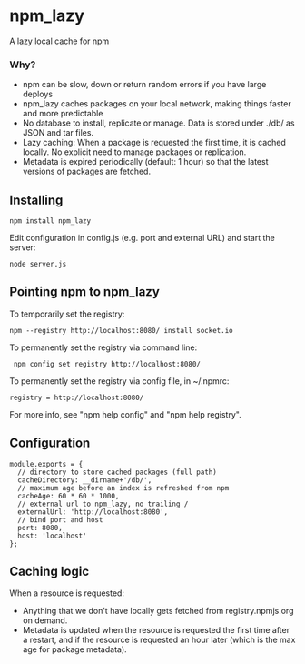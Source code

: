 # npm_lazy

A lazy local cache for npm

### Why?

- npm can be slow, down or return random errors if you have large deploys
- npm_lazy caches packages on your local network, making things faster and more predictable
- No database to install, replicate or manage. Data is stored under ./db/ as JSON and tar files.
- Lazy caching: When a package is requested the first time, it is cached locally. No explicit need to manage packages or replication.
- Metadata is expired periodically (default: 1 hour) so that the latest versions of packages are fetched.

## Installing

    npm install npm_lazy

Edit configuration in config.js (e.g. port and external URL) and start the server:

    node server.js

## Pointing npm to npm_lazy

To temporarily set the registry:

    npm --registry http://localhost:8080/ install socket.io

To permanently set the registry via command line:

     npm config set registry http://localhost:8080/

To permanently set the registry via config file, in ~/.npmrc:

    registry = http://localhost:8080/

For more info, see "npm help config" and "npm help registry".

## Configuration

    module.exports = {
      // directory to store cached packages (full path)
      cacheDirectory: __dirname+'/db/',
      // maximum age before an index is refreshed from npm
      cacheAge: 60 * 60 * 1000,
      // external url to npm_lazy, no trailing /
      externalUrl: 'http://localhost:8080',
      // bind port and host
      port: 8080,
      host: 'localhost'
    };

## Caching logic

When a resource is requested:

- Anything that we don't have locally gets fetched from registry.npmjs.org on demand.
- Metadata is updated when the resource is requested the first time after a restart, and if the resource is requested an hour later (which is the max age for package metadata).

